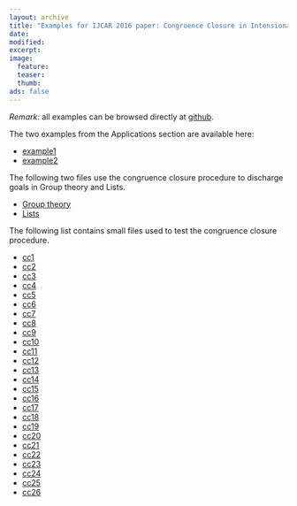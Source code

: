 ```yaml
---
layout: archive
title: "Examples for IJCAR 2016 paper: Congruence Closure in Intensional Type Theory"
date:
modified:
excerpt:
image:
  feature:
  teaser:
  thumb:
ads: false
---
```


*Remark*: all examples can be browsed directly at [github](https://github.com/leanprover/leanprover.github.io/tree/master/ijcar16/examples).

The two examples from the Applications section are available here:

- [example1](./example1.lean)
- [example2](./example2.lean)

The following two files use the congruence closure procedure to
discharge goals in Group theory and Lists.

- [Group theory](./group.lean)
- [Lists](./list.lean)

The following list contains small files used to test the congruence closure procedure.

- [cc1](./cc1.lean)
- [cc2](./cc2.lean)
- [cc3](./cc3.lean)
- [cc4](./cc4.lean)
- [cc5](./cc5.lean)
- [cc6](./cc6.lean)
- [cc7](./cc7.lean)
- [cc8](./cc8.lean)
- [cc9](./cc9.lean)
- [cc10](./cc10.lean)
- [cc11](./cc11.lean)
- [cc12](./cc12.lean)
- [cc13](./cc13.lean)
- [cc14](./cc14.lean)
- [cc15](./cc15.lean)
- [cc16](./cc16.lean)
- [cc17](./cc17.lean)
- [cc18](./cc18.lean)
- [cc19](./cc19.lean)
- [cc20](./cc20.lean)
- [cc21](./cc21.lean)
- [cc22](./cc22.lean)
- [cc23](./cc23.lean)
- [cc24](./cc24.lean)
- [cc25](./cc25.lean)
- [cc26](./cc26.lean)
